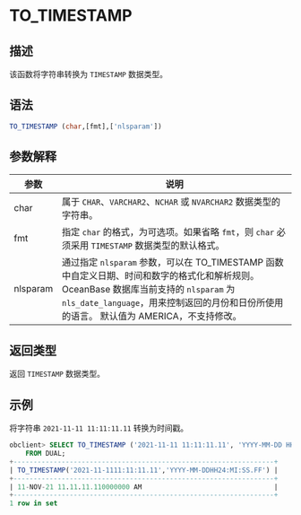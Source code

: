 # TO_TIMESTAMP

## 描述

该函数将字符串转换为 `TIMESTAMP` 数据类型。

## 语法

```sql
TO_TIMESTAMP (char,[fmt],['nlsparam'])
```

## 参数解释

|    参数    |                                 说明                                 |
|----------|--------------------------------------------------------------------|
| char     | 属于 `CHAR`、`VARCHAR2`、`NCHAR` 或 `NVARCHAR2` 数据类型的字符串。               |
| fmt      | 指定 `char` 的格式，为可选项。如果省略 `fmt`，则 `char` 必须采用 `TIMESTAMP` 数据类型的默认格式。 |
| nlsparam | 通过指定 `nlsparam` 参数，可以在 TO_TIMESTAMP 函数中自定义日期、时间和数字的格式化和解析规则。 OceanBase 数据库当前支持的 `nlsparam` 为 `nls_date_language`，用来控制返回的月份和日份所使用的语言。 默认值为 AMERICA，不支持修改。                                         |

## 返回类型

返回 `TIMESTAMP` 数据类型。

## 示例

将字符串 `2021-11-11 11:11:11.11` 转换为时间戳。

```sql
obclient> SELECT TO_TIMESTAMP ('2021-11-11 11:11:11.11', 'YYYY-MM-DD HH24:MI:SS.FF')
    FROM DUAL;
+-----------------------------------------------------------------+
| TO_TIMESTAMP('2021-11-1111:11:11.11','YYYY-MM-DDHH24:MI:SS.FF') |
+-----------------------------------------------------------------+
| 11-NOV-21 11.11.11.110000000 AM                                 |
+-----------------------------------------------------------------+
1 row in set
```

